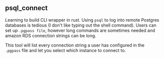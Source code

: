 psql_connect
---
Learning to build CLI wrapper in rust.
Using `psql` to log into remote Postgres databases is tedious (I don't like typing out the shell command).
Users can set up `.pgpass file`, however long commands are sometimes needed and amazon RDS connection strings can be long.


This tool will list every connection string a user has configured in the `.pgpass` file 
and let you select which instance to connect to.


